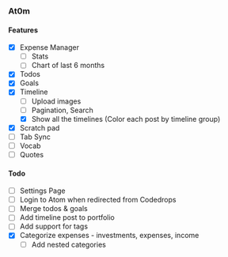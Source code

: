 ### At0m

#### Features

- [x] Expense Manager
  - [ ] Stats
  - [ ] Chart of last 6 months
- [x] Todos
- [x] Goals
- [x] Timeline
  - [ ] Upload images
  - [ ] Pagination, Search
  - [x] Show all the timelines (Color each post by timeline group)
- [x] Scratch pad
- [ ] Tab Sync
- [ ] Vocab
- [ ] Quotes

#### Todo

- [ ] Settings Page
- [ ] Login to Atom when redirected from Codedrops
- [ ] Merge todos & goals
- [ ] Add timeline post to portfolio
- [ ] Add support for tags
- [x] Categorize expenses - investments, expenses, income
  - [ ] Add nested categories
